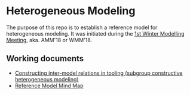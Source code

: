 # Heterogeneous Modeling

The purpose of this repo is to establish a reference model for heterogeneous modeling.
It was initiated during the [1st Winter Modelling Meeting](http://eventmall.info/AMM2018/), aka. AMM'18 or WMM'18. 

## Working documents

- [Constructing inter-model relations in tooling (subgroup constructive heterogeneous modeling)](https://docs.google.com/document/d/1Z2ff3EzbtMxEebeIS2j25l2xid1LMer70KhWKpF0NUI/edit?usp=sharing)
- [Reference Model Mind Map](RM4MDE.md)
